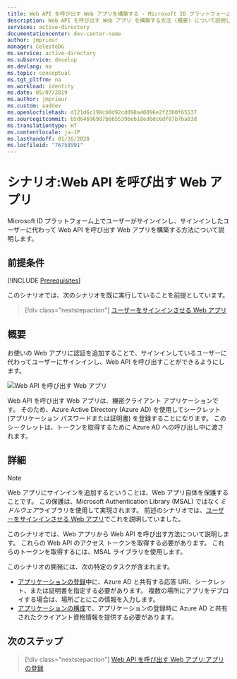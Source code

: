 ```yaml
---
title: Web API を呼び出す Web アプリを構築する - Microsoft ID プラットフォーム | Azure
description: Web API を呼び出す Web アプリ を構築する方法 (概要) について説明します
services: active-directory
documentationcenter: dev-center-name
author: jmprieur
manager: CelesteDG
ms.service: active-directory
ms.subservice: develop
ms.devlang: na
ms.topic: conceptual
ms.tgt_pltfrm: na
ms.workload: identity
ms.date: 05/07/2019
ms.author: jmprieur
ms.custom: aaddev
ms.openlocfilehash: d121d6c198cb0d92cd098a40096e2f2300f65537
ms.sourcegitcommit: b5d646969d7b665539beb18ed0dc6df87b7ba83d
ms.translationtype: HT
ms.contentlocale: ja-JP
ms.lasthandoff: 01/26/2020
ms.locfileid: "76758991"
---
```

# <a name="scenario-a-web-app-that-calls-web-apis"></a>シナリオ:Web API を呼び出す Web アプリ

Microsoft ID プラットフォーム上でユーザーがサインインし、サインインしたユーザーに代わって Web API を呼び出す Web アプリを構築する方法について説明します。

## <a name="prerequisites"></a>前提条件

[!INCLUDE [Prerequisites](../../../includes/active-directory-develop-scenarios-prerequisites.md)]

このシナリオでは、次のシナリオを既に実行していることを前提としています。

> [!div class="nextstepaction"]
> [ユーザーをサインインさせる Web アプリ](scenario-web-app-sign-user-overview.md)

## <a name="overview"></a>概要

お使いの Web アプリに認証を追加することで、サインインしているユーザーに代わってユーザーにサインインし、Web API を呼び出すことができるようにします。

![Web API を呼び出す Web アプリ](./media/scenario-webapp/web-app.svg)

Web API を呼び出す Web アプリは、機密クライアント アプリケーションです。
そのため、Azure Active Directory (Azure AD) を使用してシークレット (アプリケーション パスワードまたは証明書) を登録することになります。 このシークレットは、トークンを取得するために Azure AD への呼び出し中に渡されます。

## <a name="specifics"></a>詳細

> [!NOTE]
> Web アプリにサインインを追加するということは、Web アプリ自体を保護することです。 この保護は、Microsoft Authentication Library (MSAL) ではなく*ミドルウェア*ライブラリを使用して実現されます。 前述のシナリオでは、[ユーザーをサインインさせる Web アプリ](scenario-web-app-sign-user-overview.md)でこれを説明していました。
>
> このシナリオでは、Web アプリから Web API を呼び出す方法について説明します。 これらの Web API のアクセス トークンを取得する必要があります。 これらのトークンを取得するには、MSAL ライブラリを使用します。

このシナリオの開発には、次の特定のタスクが含まれます。

- [アプリケーションの登録](scenario-web-app-call-api-app-registration.md)中に、Azure AD と共有する応答 URI、シークレット、または証明書を指定する必要があります。 複数の場所にアプリをデプロイする場合は、場所ごとにこの情報を入力します。
- [アプリケーションの構成](scenario-web-app-call-api-app-configuration.md)で、アプリケーションの登録時に Azure AD と共有されたクライアント資格情報を提供する必要があります。

## <a name="next-steps"></a>次のステップ

> [!div class="nextstepaction"]
> [Web API を呼び出す Web アプリ:アプリの登録](scenario-web-app-call-api-app-registration.md)
